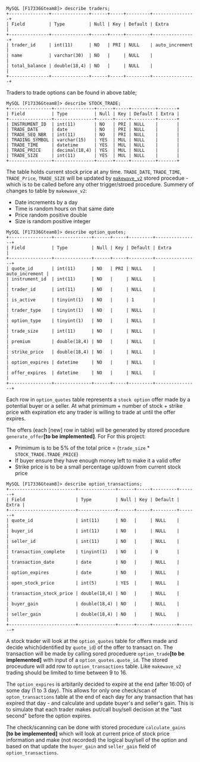 ```
MySQL [F17336Gteam8]> describe traders;
+---------------+--------------+------+-----+---------+----------------+
| Field         | Type         | Null | Key | Default | Extra          |
+---------------+--------------+------+-----+---------+----------------+
| trader_id     | int(11)      | NO   | PRI | NULL    | auto_increment |
| name          | varchar(30)  | NO   |     | NULL    |                |
| total_balance | double(18,4) | NO   |     | NULL    |                |
+---------------+--------------+------+-----+---------+----------------+
```

Traders to trade options can be found in above table;

```
MySQL [F17336Gteam8]> describe STOCK_TRADE;
+----------------+---------------+------+-----+---------+-------+
| Field          | Type          | Null | Key | Default | Extra |
+----------------+---------------+------+-----+---------+-------+
| INSTRUMENT_ID  | int(11)       | NO   | PRI | NULL    |       |
| TRADE_DATE     | date          | NO   | PRI | NULL    |       |
| TRADE_SEQ_NBR  | int(11)       | NO   | PRI | NULL    |       |
| TRADING_SYMBOL | varchar(15)   | YES  | MUL | NULL    |       |
| TRADE_TIME     | datetime      | YES  | MUL | NULL    |       |
| TRADE_PRICE    | decimal(18,4) | YES  | MUL | NULL    |       |
| TRADE_SIZE     | int(11)       | YES  | MUL | NULL    |       |
+----------------+---------------+------+-----+---------+-------+
```

The table holds current stock price at any time. `TRADE_DATE`,
`TRADE_TIME`, `TRADE_Price`, `TRADE_SIZE` will be updated by
[`makewave_v2`](./sp_makewave_v2.sql) stored procedue - which is to be
called before any other trigger/stroed procedure. Summery of changes to
table by `makewave_v2`:

+ Date increments by a day
+ Time is random hours on that same date
+ Price random positive double
+ Size is random positive integer

```
MySQL [F17336Gteam8]> describe option_quotes;
+----------------+--------------+------+-----+---------+----------------+
| Field          | Type         | Null | Key | Default | Extra          |
+----------------+--------------+------+-----+---------+----------------+
| quote_id       | int(11)      | NO   | PRI | NULL    | auto_increment |
| instrument_id  | int(11)      | NO   |     | NULL    |                |
| trader_id      | int(11)      | NO   |     | NULL    |                |
| is_active      | tinyint(1)   | NO   |     | 1       |                |
| trader_type    | tinyint(1)   | NO   |     | NULL    |                |
| option_type    | tinyint(1)   | NO   |     | NULL    |                |
| trade_size     | int(11)      | NO   |     | NULL    |                |
| premium        | double(18,4) | NO   |     | NULL    |                |
| strike_price   | double(18,4) | NO   |     | NULL    |                |
| option_expires | datetime     | NO   |     | NULL    |                |
| offer_expires  | datetime     | NO   |     | NULL    |                |
+----------------+--------------+------+-----+---------+----------------+
```

Each row in `option_quotes` table represents a `stock option` offer made by
a potential buyer or a seller. At what primimum + number of stock + strike
price with expiration etc any trader is willing to trade at until the offer
expires.

The offers (each [new] row in table) will be generated by stored procedure
`generate_offer`**[to be implemented]**. For For this project:

+ Primimum is to be 5% of the total price = (`trade_size` *
  `STOCK_TRADE.TRADE_PRICE`)
+ If buyer ensure they have enough money left to make it a valid offer
+ Strike price is to be a small percentage up/down from current stock price

```
MySQL [F17336Gteam8]> describe option_transactions;
+-------------------------+--------------+------+-----+---------+-------+
| Field                   | Type         | Null | Key | Default | Extra |
+-------------------------+--------------+------+-----+---------+-------+
| quote_id                | int(11)      | NO   |     | NULL    |       |
| buyer_id                | int(11)      | NO   |     | NULL    |       |
| seller_id               | int(11)      | NO   |     | NULL    |       |
| transaction_complete    | tinyint(1)   | NO   |     | 0       |       |
| transaction_date        | date         | NO   |     | NULL    |       |
| option_expires          | date         | NO   |     | NULL    |       |
| open_stock_price        | int(5)       | YES  |     | NULL    |       |
| transaction_stock_price | double(18,4) | NO   |     | NULL    |       |
| buyer_gain              | double(18,4) | NO   |     | NULL    |       |
| seller_gain             | double(18,4) | NO   |     | NULL    |       |
+-------------------------+--------------+------+-----+---------+-------+
```

A stock trader will look at the `option_quotes` table for offers made and
decide which(identified by `quote_id`) of the offer to transact on. The
transaction will be made by calling sored proceduere `option_trade`**[to be
implemented]** with input of a `option_quotes.quote_id`. The stored
proceudure will add row to `option_transactions` table. Like `makewave_v2`
trading should be limited to time between 9 to 16.

The `option_expires` is arbitarily decided to expire at the end (after
16:00) of some day (1 to 3 day). This allows for only one check/scan of
`opton_transactions` table at the end of each day for any transaction that
has expired that day - and calculate and update buyer's and seller's gain.
This is to simulate that each trader makes put/call buy/sell decision at
the "last second" before the option expires.

The check/scanning can be done with stored procedure `calculate_gains`
**[to be implemented]** which will look at current price of stock price
information and make (not recorded) the logical buy/sell of the option and
based on that update the `buyer_gain` and `seller_gain` field of
`option_transactions`.
